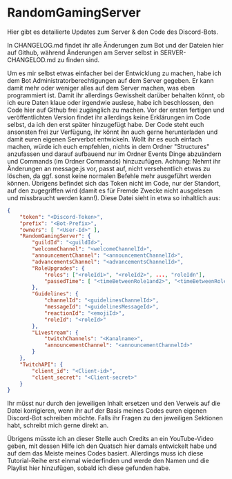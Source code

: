 # RandomGamingServer

Hier gibt es detailierte Updates zum Server & den Code des Discord-Bots.

In CHANGELOG.md findet ihr alle Änderungen zum Bot und der Dateien hier auf Github, während Änderungen am Server selbst in SERVER-CHANGELOD.md zu finden sind.

Um es mir selbst etwas einfacher bei der Entwicklung zu machen, habe ich dem Bot Administratorberechtigungen auf dem Server gegeben. Er kann damit mehr oder weniger alles auf dem Server machen, was eben programmiert ist. Damit ihr allerdings Gewissheit darüber behalten könnt, ob ich eure Daten klaue oder irgendwie auslese, habe ich beschlossen, den Code hier auf Github frei zugänglich zu machen. Vor der ersten fertigen und veröffentlichten Version findet ihr allerdings keine Erklärungen im Code selbst, da ich den erst später hinzugefügt habe.
Der Code steht euch ansonsten frei zur Verfügung, ihr könnt ihn auch gerne herunterladen und damit euren eigenen Serverbot entwickeln. Wollt ihr es euch einfach machen, würde ich euch empfehlen, nichts in dem Ordner "Structures" anzufassen und darauf aufbauend nur im Ordner Events Dinge abzuändern und Commands (im Ordner Commands) hinzuzufügen. Achtung: Nehmt ihr Änderungen an message.js vor, passt auf, nicht versehentlich etwas zu löschen, da ggf. sonst keine normalen Befehle mehr ausgeführt werden können.
Übrigens befindet sich das Token nicht im Code, nur der Standort, auf den zugegriffen wird (damit es für Fremde Zwecke nicht ausgelesen und missbraucht werden kann!). Diese Datei sieht in etwa so inhaltlich aus:

```json
{
    "token": "<Discord-Token>",
    "prefix": "<Bot-Prefix>",
    "owners": [ "<User-Id>" ],
    "RandomGamingServer": {
        "guildId": "<guildId>",
        "welcomeChannel": "<welcomeChannelId>",
        "announcementChannel": "<announcementChannelId>",
        "advancementsChannel": "<advancementsChannelId>",
        "RoleUpgrades": {
            "roles": ["<roleId1>", "<roleId2>", ..., "roleIdn"],
            "passedTime": [ "<timeBetweenRole1and2>", "<timeBetweenRole2and3>", "...", "<timeBetweenRoleN-1andN>" ],
        },
        "Guidelines": {
            "channelId": "<guidelinesChannelId>",
            "messageId": "<guidelinesMessageId>",
            "reactionId": "<emojiId>",
            "roleId": "<roleId>"
        },
        "Livestream": {
            "twitchChannels": "<Kanalname>",
            "announcementChannel": "<announcementChannelId>"
        }
    },
    "TwitchAPI": {
        "client_id": "<Client-id>",
        "client_secret": "<Client-secret>"
    }
}
```

Ihr müsst nur <Inhalt> durch den jeweiligen Inhalt ersetzen und den Verweis auf die Datei korrigieren, wenn ihr auf der Basis meines Codes euren eigenen Discord-Bot schreiben möchte. Falls ihr Fragen zu den jeweiligen Sektionen habt, schreibt mich gerne direkt an. 

Übrigens müsste ich an dieser Stelle auch Credits an ein YouTube-Video geben, mit dessen Hilfe ich den Quatsch hier damals entwickelt habe und auf dem das Meiste meines Codes basiert. Allerdings muss ich diese Tutorial-Reihe erst einmal wiederfinden und werde den Namen und die Playlist hier hinzufügen, sobald ich diese gefunden habe.